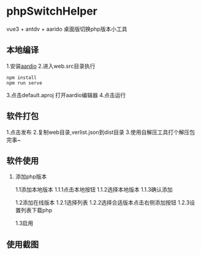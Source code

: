 # phpSwitchHelper
vue3 + antdv + aarido 桌面版切换php版本小工具 


## 本地编译

1.安装[aardio](https://aardio.com/ "aardio")
2.进入web.src目录执行
```
npm install
npm run serve

```
3.点击default.aproj 打开aardio编辑器
4.点击运行

## 软件打包
1.点击发布
2.复制web目录,verlist.json到dist目录
3.使用自解压工具打个解压包 完事~

## 软件使用

1. 添加php版本

	1.1添加本地版本
	1.1.1点击本地按钮
	1.1.2选择本地版本
	1.1.3确认添加

	1.2添加在线版本
	1.2.1选择列表
	1.2.2选择合适版本点击右侧添加按钮
	1.2.3设置列表下载php

	1.3启用

## 使用截图



